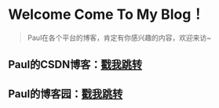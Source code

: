 # Welcome Come To My Blog！  
> Paul在各个平台的博客，肯定有你感兴趣的内容，欢迎来访~  
## Paul的CSDN博客：[戳我跳转](https://blog.csdn.net/qq_23995091?spm=1011.2415.3001.5343)  
## Paul的博客园：[戳我跳转](https://www.cnblogs.com/APaul)
